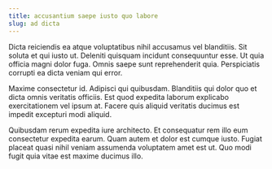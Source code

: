 ```yaml
---
title: accusantium saepe iusto quo labore
slug: ad dicta
---
```


Dicta reiciendis ea atque voluptatibus nihil accusamus vel blanditiis. Sit soluta et qui iusto ut. Deleniti quisquam incidunt consequuntur esse. Ut quia officia magni dolor fuga. Omnis saepe sunt reprehenderit quia. Perspiciatis corrupti ea dicta veniam qui error.

Maxime consectetur id. Adipisci qui quibusdam. Blanditiis qui dolor quo et dicta omnis veritatis officiis. Est quod expedita laborum explicabo exercitationem vel ipsum at. Facere quis aliquid veritatis ducimus est impedit excepturi modi aliquid.

Quibusdam rerum expedita iure architecto. Et consequatur rem illo eum consectetur expedita earum. Quam autem et dolor est cumque iusto. Fugiat placeat quasi nihil veniam assumenda voluptatem amet est ut. Quo modi fugit quia vitae est maxime ducimus illo.
